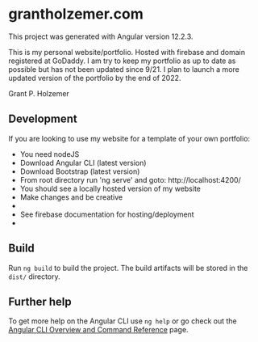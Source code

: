 # grantholzemer.com

This project was generated with Angular version 12.2.3.

This is my personal website/portfolio. Hosted with firebase and domain registered at GoDaddy. 
I am try to keep my portfolio as up to date as possible but has not been updated since 9/21.
I plan to launch a more updated version of the portfolio by the end of 2022.

Grant P. Holzemer

## Development
If you are looking to use my website for a template of your own portfolio:

* You need nodeJS 
* Download Angular CLI (latest version)
* Download Bootstrap (latest version)
* From root directory run 'ng serve' and goto: http://localhost:4200/
* You should see a locally hosted version of my website
* Make changes and be creative
* 
* See firebase documentation for hosting/deployment
* 

## Build
Run `ng build` to build the project. The build artifacts will be stored in the `dist/` directory.

## Further help
To get more help on the Angular CLI use `ng help` or go check out the [Angular CLI Overview and Command Reference](https://angular.io/cli) page.
